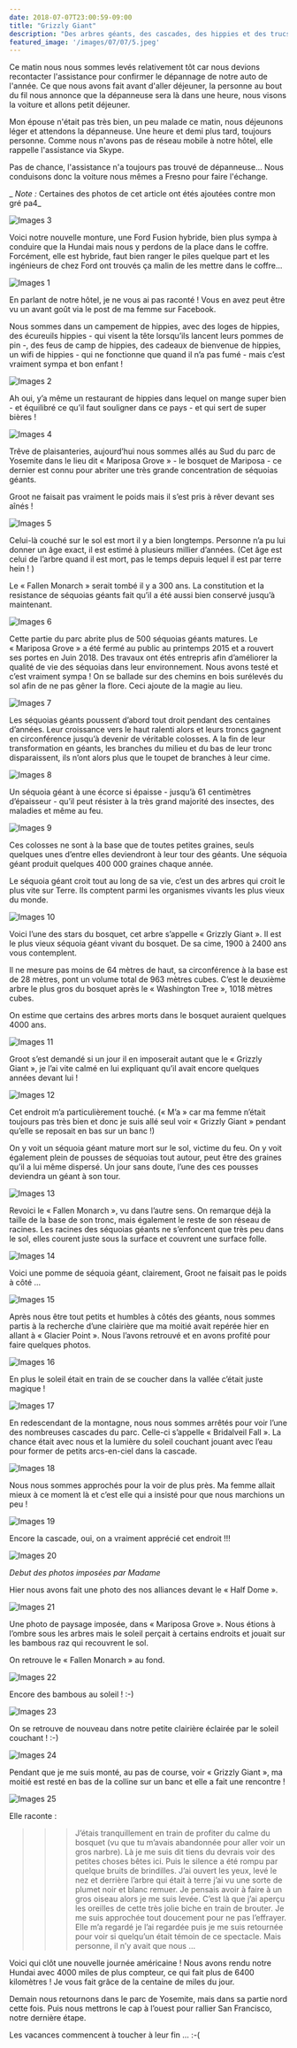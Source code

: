 ```yaml
---
date: 2018-07-07T23:00:59-09:00
title: "Grizzly Giant"
description: "Des arbres géants, des cascades, des hippies et des trucs mignons"
featured_image: '/images/07/07/5.jpeg'
---
```


Ce matin nous nous sommes levés relativement tôt car nous devions recontacter l'assistance pour confirmer le dépannage de notre auto de l'année. Ce que nous avons fait avant d'aller déjeuner, la personne au bout du fil nous annonce que la dépanneuse sera là dans une heure, nous visons la voiture et allons petit déjeuner. 

Mon épouse n'était pas très bien, un peu malade ce matin, nous déjeunons léger et attendons la dépanneuse. Une heure et demi plus tard, toujours personne. Comme nous n'avons pas de réseau mobile à notre hôtel, elle rappelle l'assistance via Skype. 

Pas de chance, l'assistance n'a toujours pas trouvé de dépanneuse... Nous conduisons donc la voiture nous mêmes a Fresno pour faire l'échange. 


_ *Note :* Certaines des photos de cet article ont étés ajoutées contre mon gré pa4_

![Images 3](/images/07/07/3.jpeg)

Voici notre nouvelle monture, une Ford Fusion hybride, bien plus sympa à conduire que la Hundai mais nous y perdons de la place dans le coffre. Forcément, elle est hybride, faut bien ranger le piles quelque part et les ingénieurs de chez Ford ont trouvés ça malin de les mettre dans le coffre...

![Images 1](/images/07/07/1.jpeg)

En parlant de notre hôtel, je ne vous ai pas raconté ! Vous en avez peut être vu un avant goût via le post de ma femme sur Facebook. 

Nous sommes dans un campement de hippies, avec des loges de hippies, des écureuils hippies - qui visent la tête lorsqu’ils lancent leurs pommes de pin -, des feus de camp de hippies, des cadeaux de bienvenue de hippies, un wifi de hippies - qui ne fonctionne que quand il n’a pas fumé - mais c’est vraiment sympa et bon enfant !

![Images 2](/images/07/07/2.jpeg)

Ah oui, y’a même un restaurant de hippies dans lequel on mange super bien - et équilibré ce qu’il faut souligner dans ce pays - et qui sert de super bières !

![Images 4](/images/07/07/4.jpeg)

Trêve de plaisanteries, aujourd’hui nous sommes allés au Sud du parc de Yosemite dans le lieu dit « Mariposa Grove » - le bosquet de Mariposa - ce dernier est connu pour abriter une très grande concentration de séquoias géants. 

Groot ne faisait pas vraiment le poids mais il s’est pris à rêver devant ses aînés !

![Images 5](/images/07/07/5.jpeg)

Celui-là couché sur le sol est mort il y a bien longtemps. Personne n’a pu lui donner un âge exact, il est estimé à plusieurs millier d’années. (Cet âge est celui de l’arbre quand il est mort, pas le temps depuis lequel il est par terre hein ! )

Le « Fallen Monarch » serait tombé il y a 300 ans. La constitution et la resistance de séquoias géants fait qu’il a été aussi bien conservé jusqu’à maintenant. 

![Images 6](/images/07/07/6.jpeg)

Cette partie du parc abrite plus de 500 séquoias géants matures. Le « Mariposa Grove » a été fermé au public au printemps 2015 et a rouvert ses portes en Juin 2018. Des travaux ont étés entrepris afin d’améliorer la qualité de vie des séquoias dans leur environnement. Nous avons testé et c’est vraiment sympa ! On se ballade sur des chemins en bois surélevés du sol afin de ne pas gêner la flore. Ceci ajoute de la magie au lieu. 

![Images 7](/images/07/07/7.jpeg)

Les séquoias géants poussent d’abord tout droit pendant des centaines d’années. Leur croissance vers le haut ralenti alors et leurs troncs gagnent en circonférence jusqu’à devenir de véritable colosses. A la fin de leur transformation en géants, les branches du milieu et du bas de leur tronc disparaissent, ils n’ont alors plus que le toupet de branches à leur cime. 

![Images 8](/images/07/07/8.jpeg)

Un séquoia géant à une écorce si épaisse - jusqu’à 61 centimètres d’épaisseur - qu’il peut résister à la très grand majorité des insectes, des maladies et même au feu. 

![Images 9](/images/07/07/9.jpeg)

Ces colosses ne sont à la base que de toutes petites graines, seuls quelques unes d’entre elles deviendront à leur tour des géants. Une séquoia géant produit quelques 400 000 graines chaque année. 

Le séquoia géant croit tout au long de sa vie, c’est un des arbres qui croit le plus vite sur Terre. Ils comptent parmi les organismes vivants les plus vieux du monde.

![Images 10](/images/07/07/10.jpeg)

Voici l’une des stars du bosquet, cet arbre s’appelle « Grizzly Giant ». Il est le plus vieux séquoia géant vivant du bosquet. De sa cime, 1900 à 2400 ans vous contemplent. 

Il ne mesure pas moins de 64 mètres de haut, sa circonférence à la base est de 28 mètres, pont un volume total de 963 mètres cubes. C’est le deuxième arbre le plus gros du bosquet après le « Washington Tree », 1018 mètres cubes.

On estime que certains des arbres morts dans le bosquet auraient quelques 4000 ans. 

![Images 11](/images/07/07/11.jpeg)

Groot s’est demandé si un jour il en imposerait autant que le « Grizzly Giant », je l’ai vite calmé en lui expliquant qu’il avait encore quelques années devant lui !

![Images 12](/images/07/07/12.jpeg)

Cet endroit m’a particulièrement touché. (« M’a » car ma femme n’était toujours pas très bien et donc je suis allé seul voir « Grizzly Giant » pendant qu’elle se reposait en bas sur un banc !)

On y voit un séquoia géant mature mort sur le sol, victime du feu. On y voit également plein de pousses de séquoias tout autour, peut être des graines qu’il a lui même dispersé. Un jour sans doute, l’une des ces pousses deviendra un géant à son tour. 

![Images 13](/images/07/07/13.jpeg)

Revoici le « Fallen Monarch », vu dans l’autre sens. On remarque déjà la taille de la base de son tronc, mais également le reste de son réseau de racines. Les racines des séquoias géants ne s’enfoncent que très peu dans le sol, elles courent juste sous la surface et couvrent une surface folle. 

![Images 14](/images/07/07/14.jpeg)

Voici une pomme de séquoia géant, clairement, Groot ne faisait pas le poids à côté ... 

![Images 15](/images/07/07/15.jpeg)

Après nous être tout petits et humbles à côtés des géants, nous sommes partis à la recherche d’une clairière que ma moitié avait repérée hier en allant à « Glacier Point ». Nous l’avons retrouvé et en avons profité pour faire quelques photos. 

![Images 16](/images/07/07/16.jpeg)

En plus le soleil était en train de se coucher dans la vallée c’était juste magique !

![Images 17](/images/07/07/17.jpeg)

En redescendant de la montagne, nous nous sommes arrêtés pour voir l’une des nombreuses cascades du parc. Celle-ci s’appelle « Bridalveil Fall ». La chance était avec nous et la lumière du soleil couchant jouant avec l’eau pour former de petits arcs-en-ciel dans la cascade. 

![Images 18](/images/07/07/18.jpeg)

Nous nous sommes approchés pour la voir de plus près. Ma femme allait mieux à ce moment là et c’est elle qui a insisté pour que nous marchions un peu !

![Images 19](/images/07/07/19.jpeg)

Encore la cascade, oui, on a vraiment apprécié cet endroit !!!

![Images 20](/images/07/07/20.jpeg)

*Debut des photos imposées par Madame*

Hier nous avons fait une photo des nos alliances devant le « Half Dome ». 

![Images 21](/images/07/07/21.jpeg)

Une photo de paysage imposée, dans « Mariposa Grove ». Nous étions à l’ombre sous les arbres mais le soleil perçait à certains endroits et jouait sur les bambous raz qui recouvrent le sol. 

On retrouve le « Fallen Monarch » au fond. 

![Images 22](/images/07/07/22.jpeg)

Encore des bambous au soleil ! :-)

![Images 23](/images/07/07/23.jpeg)

On se retrouve de nouveau dans notre petite clairière éclairée par le soleil couchant ! :-)

![Images 24](/images/07/07/24.jpeg)

Pendant que je me suis monté, au pas de course, voir « Grizzly Giant », ma moitié est resté en bas de la colline sur un banc et elle a fait une rencontre !

![Images 25](/images/07/07/25.jpeg)

Elle raconte :

>>> J’étais tranquillement en train de profiter du calme du bosquet (vu que tu m’avais abandonnée pour aller voir un gros narbre). Là je me suis dit tiens du devrais voir des petites choses bêtes ici. Puis le silence a été rompu par quelque bruits de brindilles. J’ai ouvert les yeux, levé le nez et derrière l’arbre qui était à terre j’ai vu une sorte de plumet noir et blanc remuer. Je pensais avoir à faire à un gros oiseau alors je me suis levée. C’est là que j’ai aperçu les oreilles de cette très jolie biche en train de brouter. Je me suis approchée tout doucement pour ne pas l’effrayer. Elle m’a regardé je l’ai regardée puis je me suis retournée pour voir si quelqu’un était témoin de ce spectacle. Mais personne, il n’y avait que nous ...

Voici qui clôt une nouvelle journée américaine ! Nous avons rendu notre Hundai avec 4000 miles de plus compteur, ce qui fait plus de 6400 kilomètres ! Je vous fait grâce de la centaine de miles du jour. 

Demain nous retournons dans le parc de Yosemite, mais dans sa partie nord cette fois. Puis nous mettrons le cap à l’ouest pour rallier San Francisco, notre dernière étape. 

Les vacances commencent à toucher à leur fin ... :-(